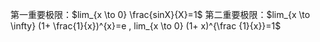 第一重要极限：$lim_{x \to 0} \frac{sinX}{X}=1$
第二重要极限：$lim_{x \to \infty} (1+ \frac{1}{x})^{x}=e  , lim_{x \to 0} (1+ x)^{\frac {1}{x}}=1$






